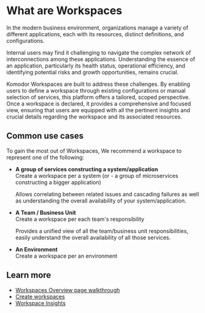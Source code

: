 # What are Workspaces

In the modern business environment, organizations manage a variety of different applications, each with its resources, distinct definitions, and configurations.

Internal users may find it challenging to navigate the complex network of interconnections among these applications.
Understanding the essence of an application, particularly its health status, operational efficiency, and identifying potential risks and growth opportunities, remains crucial.

Komodor Workspaces are built to address these challenges. By enabling users to define a workspace through existing configurations or manual selection of services, this platform offers a tailored, scoped perspective. Once a workspace is declared, it provides a comprehensive and focused view, ensuring that users are equipped with all the pertinent insights and crucial details regarding the workspace and its associated resources.

## Common use cases
To gain the most out of Workspaces, We recommend a workspace to represent one of the following:

- **A group of services constructing a system/application**  
    Create a workspace per a system (or - a group of microservices constructing a bigger application)	
    
    Allows correlating between related issues and cascading failures as well as understanding the overall availability of your system/application.

- **A Team / Business Unit**  
    Create a workspace per each team's responsibility
    
    Provides a unified view of all the team/business unit responsibilities, easily understand 
    the overall availability of all those services.

- **An Environment**  
    Create a workspace per an environment

## Learn more
- [Workspaces Overview page walkthrough](./workspace-overview.md)  
- [Create workspaces](./create-workspace.md)  
- [Workspace Insights](./insights.md)
